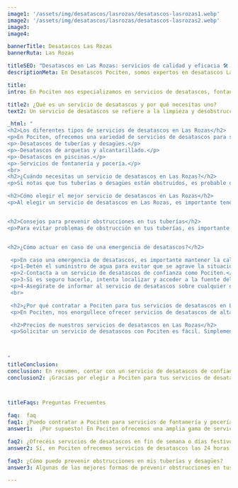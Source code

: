 ```yaml
---
image1: '/assets/img/desatascos/lasrozas/desatascos-lasrozas1.webp'
image2: '/assets/img/desatascos/lasrozas/desatascos-lasrozas2.webp'
image3:
image4:

bannerTitle: Desatascos Las Rozas
bannerRuta: Las Rozas

titleSEO: "Desatascos en Las Rozas: servicios de calidad y eficacia 🛠️ Desatascos Pociten"
descriptionMeta: En Desatascos Pociten, somos expertos en desatascos Las Rozas, brindando servicios profesionales y eficientes para resolver cualquier problema de atasco en tuberías y alcantarillas. ¡Contáctanos ya!

title: 
intro: En Pociten nos especializamos en servicios de desatascos, fontanería y pocería en Las Rozas. Sabemos que los problemas de tuberías y desagües pueden ser un verdadero dolor de cabeza, y es por eso que estamos aquí para ayudarte. En este artículo, te ofreceremos toda la información que necesitas saber sobre los servicios de desatascos en Las Rozas, incluyendo cómo funcionan, cuándo los necesitas y cómo elegir el mejor servicio para tus necesidades.

title2: ¿Qué es un servicio de desatascos y por qué necesitas uno?
text2: Un servicio de desatascos se refiere a la limpieza y desobstrucción de tuberías y desagües en tu hogar o negocio. Es importante contar con un servicio de desatascos de confianza ya que los problemas de obstrucción pueden afectar seriamente el funcionamiento de tus instalaciones, causar malos olores y provocar problemas de salud. En Pociten, utilizamos técnicas avanzadas y tecnología de punta para asegurarnos de que tus tuberías y desagües estén siempre en óptimas condiciones.

_html: "
<h2>Los diferentes tipos de servicios de desatascos en Las Rozas</h2>
<p>En Pociten, ofrecemos una variedad de servicios de desatascos para satisfacer las necesidades de nuestros clientes en Las Rozas. Algunos de nuestros servicios incluyen:</p>
<p>-Desatascos de tuberías y desagües.</p>
<p>-Desatascos de arquetas y alcantarillado.</p>
<p>-Desatascos en piscinas.</p>
<p>-Servicios de fontanería y pocería.</p>
<br>
<h2>¿Cuándo necesitas un servicio de desatascos en Las Rozas?</h2>
<p>Si notas que tus tuberías o desagües están obstruidos, es probable que necesites un servicio de desatascos. Las señales de que tus tuberías o desagües necesitan atención incluyen agua que fluye lentamente o no fluye en absoluto, olores desagradables provenientes de las tuberías y ruidos extraños en la tubería. Además, si experimentas problemas con tu sistema de alcantarillado, es importante contactar a un servicio de desatascos inmediatamente.</p>

<h2>Cómo elegir el mejor servicio de desatascos en Las Rozas</h2>
<p>Al elegir un servicio de desatascos en Las Rozas, es importante tener en cuenta ciertos factores. Asegúrate de elegir un servicio de desatascos de confianza que tenga experiencia en el campo y utilice tecnología avanzada. Además, pregunta sobre la disponibilidad del servicio, precios y la calidad del servicio de atención al cliente.</p>


<h2>Consejos para prevenir obstrucciones en tus tuberías</h2>
<p>Para evitar problemas de obstrucción en tus tuberías, es importante tomar medidas preventivas. Algunas de las mejores formas de prevenir obstrucciones incluyen evitar arrojar objetos sólidos por el desagüe, utilizar productos de limpieza adecuados y realizar mantenimiento regular en tus tuberías y desagües.</p>


<h2>¿Cómo actuar en caso de una emergencia de desatascos?</h2>

 <p>En caso una emergencia de desatascos, es importante mantener la calma y seguir estos pasos:</p>
 <p>1-Detén el suministro de agua para evitar que se agrave la situación.</p>
 <p>2-Contacta a un servicio de desatascos de confianza como Pociten.</p>
 <p>3-Si es seguro hacerlo, intenta localizar y acceder a la fuente del problema.</p>
 <p>4-Asegúrate de informar al servicio de desatascos sobre cualquier detalle importante, como la ubicación de la obstrucción o cualquier síntoma adicional que hayas notado.</p>
 <br>

 <h2>¿Por qué contratar a Pociten para tus servicios de desatascos en Las Rozas?</h2>
 <p>En Pociten, nos enorgullece ofrecer servicios de desatascos de alta calidad a nuestros clientes en Las Rozas. Nuestros profesionales altamente capacitados utilizan la última tecnología para garantizar que tus tuberías y desagües estén siempre en óptimas condiciones. Además, nuestro servicio de atención al cliente está disponible las 24 horas del día, los 7 días de la semana para atender cualquier emergencia que pueda surgir.</p>

 <h2>Precios de nuestros servicios de desatascos en Las Rozas</h2>
 <p>Solicitar un servicio de desatascos con Pociten es fácil. Simplemente contáctanos por teléfono o correo electrónico y uno de nuestros profesionales se comunicará contigo para obtener más información sobre tus necesidades. También puedes visitar nuestro sitio web para obtener más información sobre nuestros servicios y precios.</p>
        
        
	    
"
titleConclusion: 
conclusion: En resumen, contar con un servicio de desatascos de confianza en Las Rozas es esencial para garantizar que tus tuberías y desagües estén siempre en óptimas condiciones. En Pociten, ofrecemos una amplia gama de servicios de desatascos, fontanería y pocería para satisfacer las necesidades de nuestros clientes en Las Rozas. Además, nuestro servicio de atención al cliente está disponible las 24 horas del día, los 7 días de la semana para atender cualquier emergencia que pueda surgir. ¡Contáctanos hoy para obtener más información y programar tu servicio de desatascos con Pociten!
conclusion2: ¡Gracias por elegir a Pociten para tus servicios de desatascos, fontanería y pocería en Las Rozas! Recuerda que estamos siempre a tu disposición para cualquier consulta o servicio que necesites.



titleFaqs: Preguntas Frecuentes

faq:  faq
faq1: ¿Puedo contratar a Pociten para servicios de fontanería y pocería?
answer1:  ¡Por supuesto! En Pociten ofrecemos una amplia gama de servicios de fontanería y pocería en Las Rozas, además de nuestros servicios de desatascos.

faq2: ¿Ofrecéis servicios de desatascos en fin de semana o días festivos?
answer2: Sí, en Pociten ofrecemos servicios de desatascos las 24 horas del día, los 7 días de la semana, incluyendo fin de semana y días festivos.

faq3: ¿Cómo puedo prevenir obstrucciones en mis tuberías y desagües?
answer3: Algunas de las mejores formas de prevenir obstrucciones en tus tuberías y desagües incluyen evitar arrojar objetos sólidos por el desagüe, utilizar productos de limpieza adecuados y realizar mantenimiento regular en tus tuberías y desagües.

---
```

